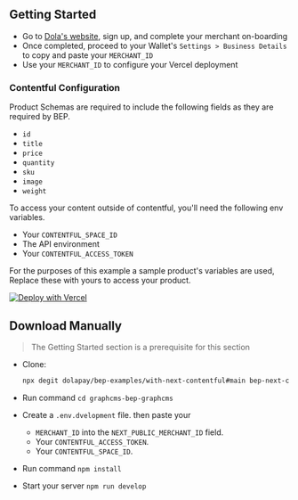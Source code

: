 ## Getting Started

- Go to [Dola's website](https://dola.me/), sign up, and complete your merchant on-boarding
- Once completed, proceed to your Wallet's `Settings > Business Details` to copy and paste your `MERCHANT_ID`
- Use your `MERCHANT_ID` to configure your Vercel deployment

### Contentful Configuration

Product Schemas are required to include the following fields as they are required by BEP.

- `id`
- `title`
- `price`
- `quantity`
- `sku`
- `image`
- `weight`

To access your content outside of contentful, you'll need the following env variables.

- Your `CONTENTFUL_SPACE_ID`
- The API environment
- Your `CONTENTFUL_ACCESS_TOKEN`

For the purposes of this example a sample product's variables are used, Replace these with yours to access your product.

[![Deploy with Vercel](https://vercel.com/button)](https://vercel.com/new/git/external?repository-url=https%3A%2F%2Fgithub.com%2Fdolapay%2Fbep-examples%2Ftree%2Fmain%2Fwith-gatsby-contentful&env=NEXT_PUBLIC_MERCHANT_ID,CONTENTFUL_ACCESS_TOKEN,CONTENTFUL_SPACE_ID&envDescription=Your%20merchant%20ID&envLink=https%3A%2F%2Fgithub.com%2Fdolapay%2Fbep-examples%2Ftree%2Fmain%2Fwith-gatsby-contentful%23getting-started&project-name=bep-gatsby-contentful-starter&repo-name=BEP-contentful-gatsby-starter)

## Download Manually

> The Getting Started section is a prerequisite for this section

- Clone:

  ```bash
  npx degit dolapay/bep-examples/with-next-contentful#main bep-next-contentful
  ```

- Run command `cd graphcms-bep-graphcms`
- Create a `.env.dvelopment` file. then paste your
  - `MERCHANT_ID` into the `NEXT_PUBLIC_MERCHANT_ID` field.
  - Your `CONTENTFUL_ACCESS_TOKEN`.
  - Your `CONTENTFUL_SPACE_ID`.
- Run command `npm install`
- Start your server `npm run develop`
